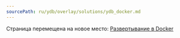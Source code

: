 ```yaml
---
sourcePath: ru/ydb/overlay/solutions/ydb_docker.md
---
```

Страница перемещена на новое место: [Развертывание в Docker](../getting_started/ydb_docker.md)
